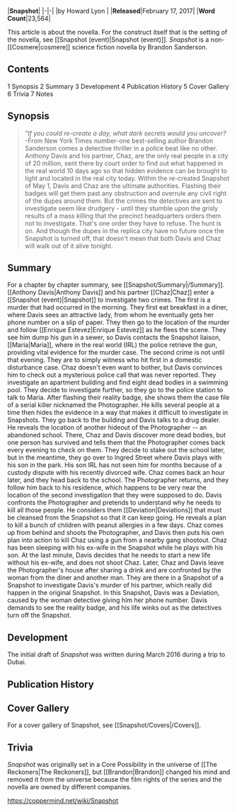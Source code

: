 |**Snapshot**|
|-|-|
|by  Howard Lyon |
|**Released**|February 17, 2017|
|**Word Count**|23,564|

This article is about the novella. For the construct itself that is the setting of the novella, see [[Snapshot (event)\|Snapshot (event)]].
*Snapshot* is a non-[[Cosmere\|cosmere]] science fiction novella by Brandon Sanderson.

## Contents

1 Synopsis
2 Summary
3 Development
4 Publication History
5 Cover Gallery
6 Trivia
7 Notes


## Synopsis
>“*If you could re-create a day, what dark secrets would you uncover?*
\-From New York Times number-one best-selling author Brandon Sanderson comes a detective thriller in a police beat like no other.
Anthony Davis and his partner, Chaz, are the only real people in a city of 20 million, sent there by court order to find out what happened in the real world 10 days ago so that hidden evidence can be brought to light and located in the real city today.
Within the re-created Snapshot of May 1, Davis and Chaz are the ultimate authorities. Flashing their badges will get them past any obstruction and overrule any civil right of the dupes around them. But the crimes the detectives are sent to investigate seem like drudgery - until they stumble upon the grisly results of a mass killing that the precinct headquarters orders them not to investigate. That's one order they have to refuse.
The hunt is on. And though the dupes in the replica city have no future once the Snapshot is turned off, that doesn't mean that both Davis and Chaz will walk out of it alive tonight.


## Summary
For a chapter by chapter summary, see [[Snapshot/Summary\|/Summary]].
[[Anthony Davis\|Anthony Davis]] and his partner [[Chaz\|Chaz]] enter a [[Snapshot (event)\|Snapshot]] to investigate two crimes. The first is a murder that had occurred in the morning. They first eat breakfast in a diner, where Davis sees an attractive lady, from whom he eventually gets her phone number on a slip of paper. They then go to the location of the murder and follow [[Enrique Estevez\|Enrique Estevez]] as he flees the scene. They see him dump his gun in a sewer, so Davis contacts the Snapshot liaison, [[Maria\|Maria]], where in the real world (IRL) the police retrieve the gun, providing vital evidence for the murder case.
The second crime is not until that evening. They are to simply witness who hit first in a domestic disturbance case. Chaz doesn't even want to bother, but Davis convinces him to check out a mysterious police call that was never reported. They investigate an apartment building and find eight dead bodies in a swimming pool. They decide to investigate further, so they go to the police station to talk to Maria. After flashing their reality badge, she shows them the case file of a serial killer nicknamed the Photographer. He kills several people at a time then hides the evidence in a way that makes it difficult to investigate in Snapshots.
They go back to the building and Davis talks to a drug dealer. He reveals the location of another hideout of the Photographer -- an abandoned school. There, Chaz and Davis discover more dead bodies, but one person has survived and tells them that the Photographer comes back every evening to check on them. They decide to stake out the school later, but in the meantime, they go over to Ingred Street where Davis plays with his son in the park. His son IRL has not seen him for months because of a custody dispute with his recently divorced wife. Chaz comes back an hour later, and they head back to the school.
The Photographer returns, and they follow him back to his residence, which happens to be very near the location of the second investigation that they were supposed to do. Davis confronts the Photographer and pretends to understand why he needs to kill all those people. He considers them [[Deviation\|Deviations]] that must be cleansed from the Snapshot so that it can keep going. He reveals a plan to kill a bunch of children with peanut allergies in a few days. Chaz comes up from behind and shoots the Photographer, and Davis then puts his own plan into action to kill Chaz using a gun from a nearby gang shootout. Chaz has been sleeping with his ex-wife in the Snapshot while he plays with his son. At the last minute, Davis decides that he needs to start a new life without his ex-wife, and does not shoot Chaz.
Later, Chaz and Davis leave the Photographer's house after sharing a drink and are confronted by the woman from the diner and another man. They are there in a Snapshot of a Snapshot to investigate Davis's murder of his partner, which really did happen in the original Snapshot. In this Snapshot, Davis was a Deviation, caused by the woman detective giving him her phone number. Davis demands to see the reality badge, and his life winks out as the detectives turn off the Snapshot.

## Development
The initial draft of *Snapshot* was written during March 2016 during a trip to Dubai.

## Publication History

## Cover Gallery
For a cover gallery of Snapshot, see [[Snapshot/Covers\|/Covers]].
## Trivia
*Snapshot* was originally set in a Core Possibility in the universe of [[The Reckoners\|The Reckoners]], but [[Brandon\|Brandon]] changed his mind and removed it from the universe because the film rights of the series and the novella are owned by different companies.



https://coppermind.net/wiki/Snapshot